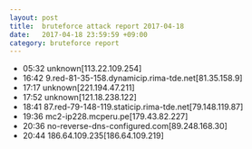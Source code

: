 ```yaml
---
layout: post
title:  bruteforce attack report 2017-04-18
date:   2017-04-18 23:59:59 +09:00
category: bruteforce report
---
```


* 05:32 unknown[113.22.109.254]
* 16:42 9.red-81-35-158.dynamicip.rima-tde.net[81.35.158.9]
* 17:17 unknown[221.194.47.211]
* 17:52 unknown[121.18.238.122]
* 18:41 87.red-79-148-119.staticip.rima-tde.net[79.148.119.87]
* 19:36 mc2-ip228.mcperu.pe[179.43.82.227]
* 20:36 no-reverse-dns-configured.com[89.248.168.30]
* 20:44 186.64.109.235[186.64.109.219]
